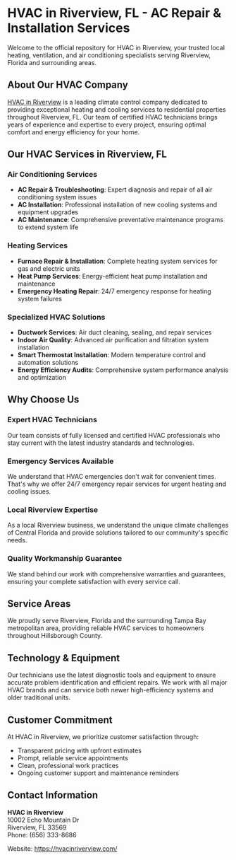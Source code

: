 # HVAC in Riverview, FL - AC Repair & Installation Services

Welcome to the official repository for HVAC in Riverview, your trusted local heating, ventilation, and air conditioning specialists serving Riverview, Florida and surrounding areas.

## About Our HVAC Company

[HVAC in Riverview](https://hvacinriverview.com/) is a leading climate control company dedicated to providing exceptional heating and cooling services to residential properties throughout Riverview, FL. Our team of certified HVAC technicians brings years of experience and expertise to every project, ensuring optimal comfort and energy efficiency for your home.

## Our HVAC Services in Riverview, FL

### Air Conditioning Services
- **AC Repair & Troubleshooting**: Expert diagnosis and repair of all air conditioning system issues
- **AC Installation**: Professional installation of new cooling systems and equipment upgrades
- **AC Maintenance**: Comprehensive preventative maintenance programs to extend system life

### Heating Services
- **Furnace Repair & Installation**: Complete heating system services for gas and electric units
- **Heat Pump Services**: Energy-efficient heat pump installation and maintenance
- **Emergency Heating Repair**: 24/7 emergency response for heating system failures

### Specialized HVAC Solutions
- **Ductwork Services**: Air duct cleaning, sealing, and repair services
- **Indoor Air Quality**: Advanced air purification and filtration system installation
- **Smart Thermostat Installation**: Modern temperature control and automation solutions
- **Energy Efficiency Audits**: Comprehensive system performance analysis and optimization

## Why Choose Us

### Expert HVAC Technicians
Our team consists of fully licensed and certified HVAC professionals who stay current with the latest industry standards and technologies.

### Emergency Services Available
We understand that HVAC emergencies don't wait for convenient times. That's why we offer 24/7 emergency repair services for urgent heating and cooling issues.

### Local Riverview Expertise
As a local Riverview business, we understand the unique climate challenges of Central Florida and provide solutions tailored to our community's specific needs.

### Quality Workmanship Guarantee
We stand behind our work with comprehensive warranties and guarantees, ensuring your complete satisfaction with every service call.

## Service Areas

We proudly serve Riverview, Florida and the surrounding Tampa Bay metropolitan area, providing reliable HVAC services to homeowners throughout Hillsborough County.

## Technology & Equipment

Our technicians use the latest diagnostic tools and equipment to ensure accurate problem identification and efficient repairs. We work with all major HVAC brands and can service both newer high-efficiency systems and older traditional units.

## Customer Commitment

At HVAC in Riverview, we prioritize customer satisfaction through:
- Transparent pricing with upfront estimates
- Prompt, reliable service appointments
- Clean, professional work practices
- Ongoing customer support and maintenance reminders

## Contact Information

**HVAC in Riverview**  
10002 Echo Mountain Dr  
Riverview, FL 33569  
Phone: (656) 333-8686

Website: https://hvacinriverview.com/
